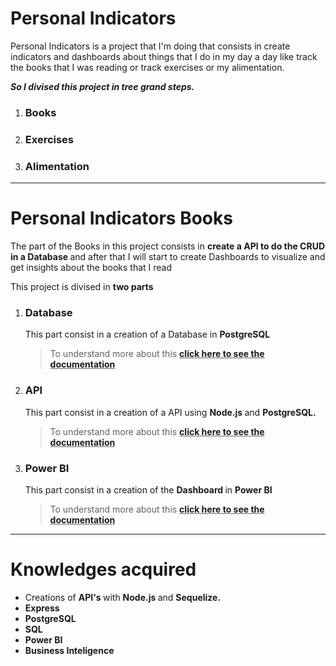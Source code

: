 <h1> Personal Indicators </h1>
<p> 
Personal Indicators is a project that I'm doing that consists in create indicators and dashboards about things that I do in my day a day like track the books that I was reading or track exercises or my alimentation.
</p>

<p> <strong><i>
So I divised this project in tree grand steps.
</i></strong></p>

<ol>
<li> <h3> <strong> Books </strong> </h3> </li>
<li> <h3> <strong> Exercises </strong> </h3> </li>
<li> <h3> <strong> Alimentation </strong> </h3> </li>
</ol>

<hr>

<h1> Personal Indicators Books </h1>

<p>  
The part of the Books in this project consists in <strong> create a API to do the CRUD in a Database </strong> and after that I will start to create Dashboards to visualize and get insights about the books that I read
</p>
<p> This project is divised in <strong> two parts </strong>

<ol>
<li> <h3> <strong> Database </strong> </h3> </li>
<p> This part consist in a creation of a Database in <b> PostgreSQL </b> <br>
<blockquote>To understand more about this <strong><u> <a> click here to see the documentation </a></u></strong> </blockquote>


<li> <h3> <strong> API </strong> </h3> </li>

<p> This part consist in a creation of a API using <strong> Node.js </strong> and <strong> PostgreSQL. </strong> <br>
<blockquote>To understand more about this  <strong><u> <a> click here to see the documentation </a></u></strong> </blockquote>

<li> <h3> <strong> Power BI </strong> </h3> </li>
<p> This part consist in a creation of the <strong> Dashboard </strong> in <strong> Power BI </strong> <br>
<blockquote>To understand more about this  <strong><u> <a> click here to see the documentation </a></u></strong> </blockquote>
</ol>

<hr>

<h1> Knowledges acquired </h1>
<ul>
<li> Creations of <strong> API's </strong> with <strong> Node.js </strong> and <strong> Sequelize. </strong> </li>
<li> <strong> Express </strong></li>
<li> <strong> PostgreSQL </strong></li>
<li> <strong> SQL </strong></li>
<li> <strong> Power BI </strong></li>
<li> <strong> Business Inteligence </strong></li>

